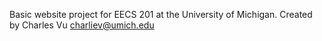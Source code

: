 Basic website project for EECS 201 at the University of Michigan.
Created by Charles Vu <charliev@umich.edu>